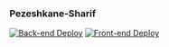 ### Pezeshkane-Sharif

[![Back-end Deploy](https://github.com/dorrin-sot/Pezeshkan-sharif/actions/workflows/Back-Deploy.yaml/badge.svg?event=push)](https://github.com/dorrin-sot/Pezeshkan-sharif/actions/workflows/Back-Deploy.yaml)
[![Front-end Deploy](https://github.com/dorrin-sot/Pezeshkan-sharif/actions/workflows/Front-Deploy.yaml/badge.svg?event=push)](https://github.com/dorrin-sot/Pezeshkan-sharif/actions/workflows/Front-Deploy.yaml)
